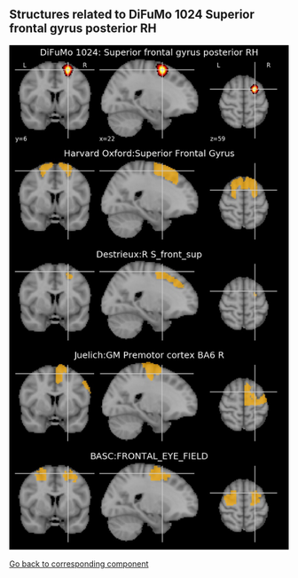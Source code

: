 


## Structures related to DiFuMo 1024 Superior frontal gyrus posterior RH

![162](162.jpg "Structures related to DiFuMo 1024 Superior frontal gyrus posterior RH")

[Go back to corresponding component](https://parietal-inria.github.io/DiFuMo/1024/html/162.html)